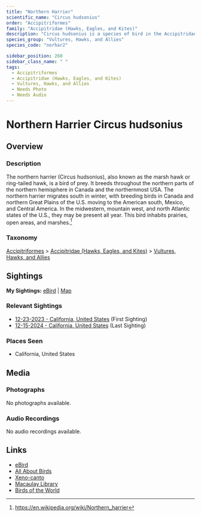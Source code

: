 ```yaml
---
title: "Northern Harrier"
scientific_name: "Circus hudsonius"
order: "Accipitriformes"
family: "Accipitridae (Hawks, Eagles, and Kites)"
description: "Circus hudsonius is a species of bird in the Accipitridae (Hawks, Eagles, and Kites) family. It has been observed 16 times."
species_group: "Vultures, Hawks, and Allies"
species_code: "norhar2"

sidebar_position: 260
sidebar_class_name: " "
tags: 
  - Accipitriformes
  - Accipitridae (Hawks, Eagles, and Kites)
  - Vultures, Hawks, and Allies
  - Needs Photo
  - Needs Audio
---
```


# Northern Harrier <span className='sci_name'>Circus hudsonius</span>

## Overview

### Description
The northern harrier (Circus hudsonius), also known as the marsh hawk or ring-tailed hawk, is a bird of prey. It breeds throughout the northern parts of the northern hemisphere in Canada and the northernmost USA.
The northern harrier migrates south in winter, with breeding birds in Canada and northern Great Plains of the U.S. moving to the American south, Mexico, and Central America. In the midwestern, mountain west, and north Atlantic states of the U.S., they may be present all year. This bird inhabits prairies, open areas, and marshes.[^1]

[^1]: https://en.wikipedia.org/wiki/Northern_harrier

### Taxonomy
[Accipitriformes](/tags/accipitriformes) > [Accipitridae (Hawks, Eagles, and Kites)](/tags/accipitridae-hawks-eagles-and-kites) > [Vultures, Hawks, and Allies](/tags/vultures-hawks-and-allies)


## Sightings

**My Sightings:** [eBird](https://ebird.org/lifelist?r=world&time=life&spp=norhar2) | [Map](/map?species_code=norhar2)

### Relevant Sightings

* [12-23-2023 - California, United States](https://ebird.org/checklist/S157058117) (First Sighting)
* [12-15-2024 - California, United States](https://ebird.org/checklist/S205522237) (Last Sighting)

### Places Seen

* California, United States



## Media
### Photographs
No photographs available.

### Audio Recordings
No audio recordings available.

## Links
* [eBird](https://ebird.org/species/norhar2) 
* [All About Birds](https://www.allaboutbirds.org/guide/norhar2) 
* [Xeno-canto](https://www.xeno-canto.org/species/circus-hudsonius) 
* [Macaulay Library](https://search.macaulaylibrary.org/catalog?taxonCode=norhar2&sort=rating_rank_desc)
* [Birds of the World](https://birdsoftheworld.org/bow/species/norhar2)
